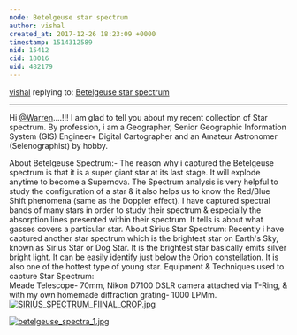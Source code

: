 ```yaml
---
node: Betelgeuse star spectrum
author: vishal
created_at: 2017-12-26 18:23:09 +0000
timestamp: 1514312589
nid: 15412
cid: 18016
uid: 482179
---
```




[vishal](../profile/vishal) replying to: [Betelgeuse star spectrum](../wiki/betelgeuse-star-spectrum)

----
Hi [@Warren](/profile/Warren)....!!!
I am glad to tell you about my recent collection of Star spectrum.
By profession, i am a Geographer, Senior Geographic Information System (GIS) Engineer+ Digital Cartographer and an Amateur Astronomer (Selenographist) by hobby.

About Betelgeuse Spectrum:- The reason why i captured the Betelgeuse spectrum is that it is a super giant star at its last stage. It will explode anytime to become a Supernova. The Spectrum analysis is very helpful to study the configuration of a star & it also helps us to know the Red/Blue Shift phenomena (same as the Doppler effect). I have captured spectral bands of many stars in order to study their spectrum & especially the absorption lines presented within their spectrum. It tells is about what gasses covers a particular star.
About Sirius Star Spectrum: Recently i have captured another star spectrum which is the brightest star on Earth's Sky, known as Sirius Star or Dog Star. It is the brightest star basically emits silver bright light. It can be easily identify just below the Orion constellation. It is also one of the hottest type of young star.
Equipment & Techniques used to capture Star Spectrum:  
Meade Telescope- 70mm, Nikon D7100 DSLR camera attached via T-Ring, & with my own homemade diffraction grating- 1000 LPMm.
[![SIRIUS_SPECTRUM_FIINAL_CROP.jpg](https://publiclab.org/system/images/photos/000/023/036/large/SIRIUS_SPECTRUM_FIINAL_CROP.jpg)](https://publiclab.org/system/images/photos/000/023/036/original/SIRIUS_SPECTRUM_FIINAL_CROP.jpg)

[![betelgeuse_spectra_1.jpg](https://publiclab.org/system/images/photos/000/023/037/large/betelgeuse_spectra_1.jpg)](https://publiclab.org/system/images/photos/000/023/037/original/betelgeuse_spectra_1.jpg)


